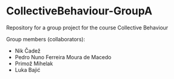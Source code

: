 # CollectiveBehaviour-GroupA
Repository for a group project for the course Collective Behaviour


Group members (collaborators):
- Nik Čadež
- Pedro Nuno Ferreira Moura de Macedo
- Primož Mihelak
- Luka Bajić
